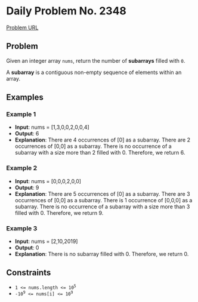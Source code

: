 # Daily Problem No. 2348

[Problem URL](https://leetcode.com/problems/number-of-zero-filled-subarrays/?envType=daily-question&envId=2025-08-19)

## Problem

Given an integer array `nums`, return the number of **subarrays** filled with `0`.

A **subarray** is a contiguous non-empty sequence of elements within an array.

## Examples

### Example 1

- **Input**: nums = [1,3,0,0,2,0,0,4]
- **Output**: 6
- **Explanation**: 
  There are 4 occurrences of [0] as a subarray.
  There are 2 occurrences of [0,0] as a subarray.
  There is no occurrence of a subarray with a size more than 2 filled with 0. Therefore, we return 6.

### Example 2

- **Input**: nums = [0,0,0,2,0,0]
- **Output**: 9
- **Explanation**:
  There are 5 occurrences of [0] as a subarray.
  There are 3 occurrences of [0,0] as a subarray.
  There is 1 occurrence of [0,0,0] as a subarray.
  There is no occurrence of a subarray with a size more than 3 filled with 0. Therefore, we return 9.

### Example 3

- **Input**: nums = [2,10,2019]
- **Output**: 0
- **Explanation**: There is no subarray filled with 0. Therefore, we return 0.

## Constraints

- <code>1 <= nums.length <= 10<sup>5</sup></code>
- <code>-10<sup>9</sup> <= nums[i] <= 10<sup>9</sup></code>